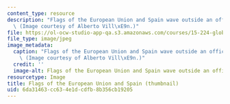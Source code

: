 ```yaml
---
content_type: resource
description: "Flags of the European Union and Spain wave outside an office building.\
  \ (Image courtesy of Alberto Vill\xE9n.)"
file: https://ol-ocw-studio-app-qa.s3.amazonaws.com/courses/15-224-global-markets-national-politics-and-the-competitive-advantage-of-firms-spring-2003/6da31463cc634e1dcdfb8b356cb19205_15-224s03-th.jpg
file_type: image/jpeg
image_metadata:
  caption: "Flags of the European Union and Spain wave outside an office building.\
    \ (Image courtesy of Alberto Vill\xE9n.)"
  credit: ''
  image-alt: Flags of the European Union and Spain wave outside an office building.
resourcetype: Image
title: Flags of the European Union and Spain (thumbnail)
uid: 6da31463-cc63-4e1d-cdfb-8b356cb19205
---
```

